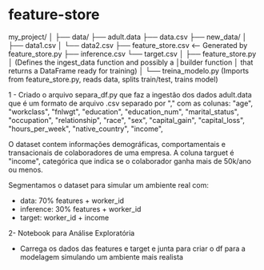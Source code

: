 # feature-store

my_project/
│
├── data/
     ├── adult.data
     ├── data.csv
     ├── new_data/
     │   ├── data1.csv
     │   └── data2.csv
     ├── feature_store.csv    <-- Generated by feature_store.py
     ├── inference.csv
     └── target.csv
│
├── feature_store.py
│    (Defines the ingest_data function and possibly a │builder function 
│     that returns a DataFrame ready for training)
│
└── treina_modelo.py
     (Imports from feature_store.py, reads data, splits train/test, trains model)

1 - Criado o arquivo separa_df.py que faz a ingestão dos dados adult.data que é um formato de arquivo .csv separado por "," com as colunas:
"age", 
"workclass",
"fnlwgt", 
"education",
"education_num",
"marital_status",
"occupation",
"relationship",
"race",
"sex",
"capital_gain",
"capital_loss",
"hours_per_week",
"native_country",
"income",

O dataset contem informações demográficas, comportamentais e transacionais de colaboradores de uma empresa. A coluna targuet é "income", categórica que indica se o colaborador ganha mais de 50k/ano ou menos.

Segmentamos o dataset para simular um ambiente real com:
* data: 70% features + worker_id
* inference: 30% features + worker_id
* target: worker_id + income

2- Notebook para Análise Exploratória
- Carrega os dados das features e target e junta para criar o df para a modelagem simulando um ambiente mais realista

